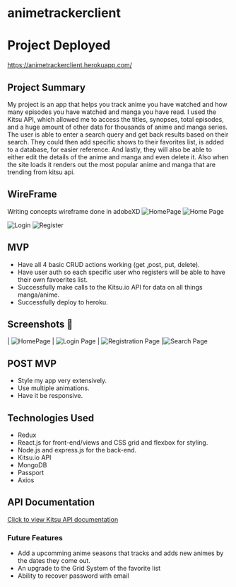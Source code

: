 # animetrackerclient

# Project Deployed 
https://animetrackerclient.herokuapp.com/
## Project Summary

 My project is an app that helps you track anime you have watched and how many episodes you have watched and manga you have read. I used the Kitsu API, which allowed me to access the titles, synopses, total episodes, and a huge amount of other data for thousands of anime and manga series. The user is able to enter a search query and get back results based on their search. They could then add specific shows to their favorites list, is added to a database, for easier reference. And lastly, they will also be able to either edit the details of the anime and manga and even delete it.  Also when the site loads it renders out the most popular anime and manga that are trending from kitsu api.
## WireFrame
Writing concepts wireframe done in adobeXD
<img alt="HomePage" src="https://media.discordapp.net/attachments/480825903467724827/492778760379039764/Web_1920_2.jpg?width=1084&height=610">
<img alt="Home Page" src="https://media.discordapp.net/attachments/480825903467724827/492778766284750848/Web_1920_3.jpg?width=400&height=225">

<img alt="Login" src="https://media.discordapp.net/attachments/480825903467724827/492778769535336451/Web_1920_4.jpg?width=1084&height=610">

<img alt="Register" src="https://media.discordapp.net/attachments/480825903467724827/492778773922447381/Web_1920_5.jpg?width=1084&height=610">



## MVP 

* Have all 4 basic CRUD actions working (get ,post, put, delete).
* Have user auth so each specific user who registers will be able to have their own favoerites list.
* Successfully make calls to the Kitsu.io API for data on all things manga/anime.
* Successfully deploy to heroku.

## Screenshots 📸
| <img alt="HomePage" src="https://media.discordapp.net/attachments/480825903467724827/492781969562927115/Screen_Shot_2018-09-21_at_3.36.50_PM.png?width=898&height=571"> | <img alt="Login Page"
 src="https://media.discordapp.net/attachments/480825903467724827/492781971844628492/Screen_Shot_2018-09-21_at_3.37.22_PM.png?width=876&height=571"> | <img alt="Registration Page"
 src="https://media.discordapp.net/attachments/480825903467724827/492781976730730497/Screen_Shot_2018-09-21_at_3.37.44_PM.png?width=875&height=572"> |<img alt="Search Page"
 src="https://media.discordapp.net/attachments/480825903467724827/492781979704623128/Screen_Shot_2018-09-21_at_3.38.25_PM.png?width=719&height=461">


## POST MVP

* Style my app very extensively.
* Use multiple animations.
* Have it be responsive.





## Technologies Used
* Redux
* React.js for front-end/views and CSS grid and flexbox for styling.
* Node.js and express.js for the back-end.
* Kitsu.io API
* MongoDB
* Passport
* Axios
## API Documentation
[Click to view Kitsu API documentation](https://kitsu.docs.apiary.io/)

### Future Features
- Add a upcomming anime seasons that tracks and adds new animes by the dates they come out.
- An upgrade to the Grid System of the favorite list
- Ability to recover password with email
